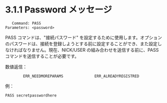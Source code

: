# 3.1.1 Password メッセージ

```
   Command: PASS
Parameters: <password>
```

PASS コマンドは、"接続パスワード" を設定するために使用します。オプションのパスワードは、接続を登録しようとする前に設定することができ、また設定しなければなりません。現在、NICK/USER の組み合わせを送信する前に、PASS コマンドを送信することが必要です。

数値返信：

```
        ERR_NEEDMOREPARAMS              ERR_ALREADYREGISTRED
```

例：

```
PASS secretpasswordhere
```
